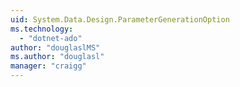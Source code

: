 ```yaml
---
uid: System.Data.Design.ParameterGenerationOption
ms.technology: 
  - "dotnet-ado"
author: "douglaslMS"
ms.author: "douglasl"
manager: "craigg"
---
```

